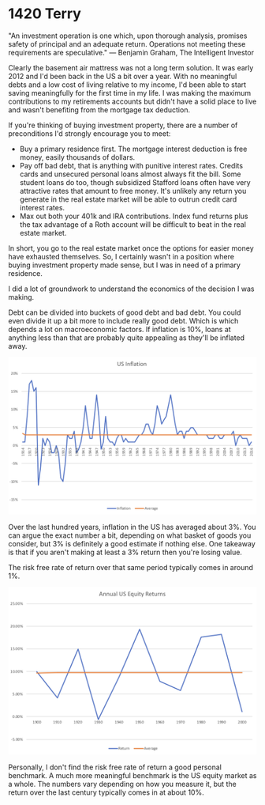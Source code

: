 # 1420 Terry

"An investment operation is one which, upon thorough analysis, promises safety of principal and an adequate return. Operations not meeting these requirements are speculative." — Benjamin Graham, The Intelligent Investor

Clearly the basement air mattress was not a long term solution.  It was early 2012 and I'd been back in the US a bit over a year.  With no meaningful debts and a low cost of living relative to my income, I'd been able to start saving meaningfully for the first time in my life.  I was making the maximum contributions to my retirements accounts but didn't have a solid place to live and wasn't benefiting from the mortgage tax deduction.

If you're thinking of buying investment property, there are a number of preconditions I'd strongly encourage you to meet:

* Buy a primary residence first.  The mortgage interest deduction is free money, easily thousands of dollars.
* Pay off bad debt, that is anything with punitive interest rates.  Credits cards and unsecured personal loans almost always fit the bill.  Some student loans do too, though subsidized Stafford loans often have very attractive rates that amount to free money.  It's unlikely any return you generate in the real estate market will be able to outrun credit card interest rates.
* Max out both your 401k and IRA contributions.  Index fund returns plus the tax advantage of a Roth account will be difficult to beat in the real estate market.

In short, you go to the real estate market once the options for easier money have exhausted themselves.  So, I certainly wasn't in a position where buying investment property made sense, but I was in need of a primary residence.

I did a lot of groundwork to understand the economics of the decision I was making.

Debt can be divided into buckets of good debt and bad debt.  You could even divide it up a bit more to include really good debt.  Which is which depends a lot on macroeconomic factors.  If inflation is 10%, loans at anything less than that are probably quite appealing as they'll be inflated away.

![Inflation](/images/2/Inflation.png)

Over the last hundred years, inflation in the US has averaged about 3%.  You can argue the exact number a bit, depending on what basket of goods you consider, but 3% is definitely a good estimate if nothing else.  One takeaway is that if you aren't making at least a 3% return then you're losing value.

The risk free rate of return over that same period typically comes in around 1%.

![Equities](/images/2/Equities.png)

Personally, I don't find the risk free rate of return a good personal benchmark.  A much more meaningful benchmark is the US equity market as a whole.  The numbers vary depending on how you measure it, but the return over the last century typically comes in at about 10%.
